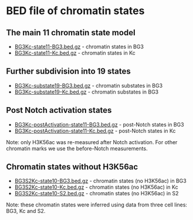 BED file of chromatin states
================

## The main 11 chromatin state model

* [BG3Kc-state11-BG3.bed.gz](https://github.com/rstojnic/notch-chromatin/states/BG3Kc-state11-BG3.bed.gz) - chromatin states in BG3
* [BG3Kc-state11-Kc.bed.gz](https://github.com/rstojnic/notch-chromatin/states/BG3Kc-state11-Kc.bed.gz) - chromatin states in Kc

## Further subdivision into 19 states

* [BG3Kc-substate19-BG3.bed.gz](https://github.com/rstojnic/notch-chromatin/states/BG3Kc-substate19-BG3.bed.gz) - chromatin substates in BG3
* [BG3Kc-substate19-Kc.bed.gz](https://github.com/rstojnic/notch-chromatin/states/BG3Kc-substate19-Kc.bed.gz) - chromatin substates in BG3

## Post Notch activation states

* [BG3Kc-postActivation-state11-BG3.bed.gz](https://github.com/rstojnic/notch-chromatin/states/BG3Kc-postActivation-state11-BG3.bed.gz) - post-Notch states in BG3
* [BG3Kc-postActivation-state11-Kc.bed.gz](https://github.com/rstojnic/notch-chromatin/states/BG3Kc-postActivation-state11-Kc.bed.gz) - post-Notch states in Kc

Note: only H3K56ac was re-measured after Notch activation. For other chromatin marks we use the before-Notch measurements. 

## Chromatin states without H3K56ac

* [BG3S2Kc-state10-BG3.bed.gz](https://github.com/rstojnic/notch-chromatin/states/BG3S2Kc-state10-BG3.bed.gz) - chromatin states (no H3K56ac) in BG3
* [BG3S2Kc-state10-Kc.bed.gz](https://github.com/rstojnic/notch-chromatin/states/BG3S2Kc-state10-Kc.bed.gz) - chromatin states (no H3K56ac) in Kc
* [BG3S2Kc-state10-S2.bed.gz](https://github.com/rstojnic/notch-chromatin/states/BG3S2Kc-state10-S2.bed.gz) - chromatin states (no H3K56ac) in S2

Note: these chromatin states were inferred using data from three cell lines: BG3, Kc and S2. 


